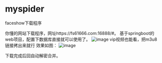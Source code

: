 # myspider
faceshow下载程序

你懂的网站下载程序，网址https://fs61666.com:16888/#。
基于springboot的web项目，配置下数据库直接就可以使用了。
![image](https://user-images.githubusercontent.com/42428128/175815703-850bcadf-5a88-4807-9637-57254da51f5e.png)
vip视频也能看，把m3u8链接拷出来就行
效果如图：
![image](https://user-images.githubusercontent.com/42428128/175815770-09581eb8-c16a-4c2b-9648-64bcd96d5d92.png)

下载完成后回自动解密合并。
